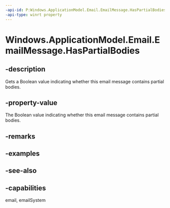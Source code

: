 ```yaml
---
-api-id: P:Windows.ApplicationModel.Email.EmailMessage.HasPartialBodies
-api-type: winrt property
---
```


<!-- Property syntax
public bool HasPartialBodies { get; }
-->

# Windows.ApplicationModel.Email.EmailMessage.HasPartialBodies

## -description
Gets a Boolean value indicating whether this email message contains partial bodies.

## -property-value
The Boolean value indicating whether this email message contains partial bodies.

## -remarks

## -examples

## -see-also

## -capabilities
email, emailSystem

